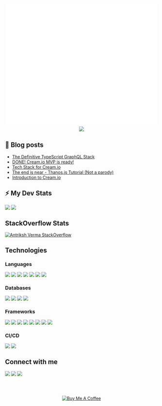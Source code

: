 <img src="header.svg" width="800" height="400">

<div align="center">
 <img src="https://github-profile-trophy.vercel.app/?username=yummyweb">
</div>

## 📕 Blog posts
<!-- BLOG-POST-LIST:START -->
- [The Definitive TypeScript GraphQL Stack](https://thewebtech.hashnode.dev/the-definitive-typescript-graphql-stack)
- [DONE! Cream.io MVP is ready!](https://thewebtech.hashnode.dev/done-creamio-mvp-is-ready)
- [Tech Stack for Cream.io](https://thewebtech.hashnode.dev/tech-stack-for-creamio)
- [The end is near - Thanos.js Tutorial (Not a parody)](https://thewebtech.hashnode.dev/the-end-is-near-thanosjs-tutorial-not-a-parody)
- [Introduction to Cream.io](https://thewebtech.hashnode.dev/introduction-to-creamio)
<!-- BLOG-POST-LIST:END -->

<!-- GitHub stats -->
## ⚡ My Dev Stats

<div>
<!-- GitHub Stats -->
<img height="50%" src="https://github-readme-stats.vercel.app/api?username=yummyweb&show_icons=true&hide_border=true" />

<!-- Most Used Languages -->
<img height="50%" src="https://github-readme-stats.vercel.app/api/top-langs/?username=yummyweb&show_icons=true&hide_border=true&layout=compact&langs_count=8"/>
</div>

<!-- Stackoverflow stats -->
## StackOverflow Stats
 
[![Antriksh Verma StackOverflow](https://github-readme-stackoverflow.vercel.app/?userID=12805063)](https://stackoverflow.com/users/12805063/antriksh-verma)

<!-- Technologies -->
## Technologies

<!-- Languages -->
### Languages

<div>
<img src="https://img.shields.io/badge/node.js%20-%2343853D.svg?&style=for-the-badge&logo=node.js&logoColor=white"/>

<img src="https://img.shields.io/badge/javascript%20-%23323330.svg?&style=for-the-badge&logo=javascript&logoColor=%23F7DF1E"/>

<img src="https://img.shields.io/badge/typescript%20-%23007ACC.svg?&style=for-the-badge&logo=typescript&logoColor=white"/>

<img src="https://img.shields.io/badge/html5%20-%23E34F26.svg?&style=for-the-badge&logo=html5&logoColor=white"/>

<img src="https://img.shields.io/badge/css3%20-%231572B6.svg?&style=for-the-badge&logo=css3&logoColor=white"/>

<img src="https://img.shields.io/badge/python%20-%2314354C.svg?&style=for-the-badge&logo=python&logoColor=white"/>

<img src="https://img.shields.io/badge/markdown-%23000000.svg?&style=for-the-badge&logo=markdown&logoColor=white"/>
</div>

<!-- Database -->
### Databases

<div>
<img src ="https://img.shields.io/badge/postgres-%23316192.svg?&style=for-the-badge&logo=postgresql&logoColor=white"/>

<img src ="https://img.shields.io/badge/MongoDB-%234ea94b.svg?&style=for-the-badge&logo=mongodb&logoColor=white"/>

<img src ="https://img.shields.io/badge/sqlite-%2307405e.svg?&style=for-the-badge&logo=sqlite&logoColor=white"/>

<img src="https://img.shields.io/badge/mysql-%2300f.svg?&style=for-the-badge&logo=mysql&logoColor=white"/>

</div>


<!-- Frameworks -->
### Frameworks

<div>
<img src="https://img.shields.io/badge/express.js%20-%23404d59.svg?&style=for-the-badge"/>

<img src="https://img.shields.io/badge/react%20-%2320232a.svg?&style=for-the-badge&logo=react&logoColor=%2361DAFB"/>

<img src="https://img.shields.io/badge/bootstrap%20-%23563D7C.svg?&style=for-the-badge&logo=bootstrap&logoColor=white"/>

<img src="https://img.shields.io/badge/material%20ui%20-%230081CB.svg?&style=for-the-badge&logo=material-ui&logoColor=white"/>

<img src="https://img.shields.io/badge/jquery%20-%230769AD.svg?&style=for-the-badge&logo=jquery&logoColor=white"/>

<img src="https://img.shields.io/badge/django%20-%23092E20.svg?&style=for-the-badge&logo=django&logoColor=white"/>

<img src="https://img.shields.io/badge/flask%20-%23000.svg?&style=for-the-badge&logo=flask&logoColor=white"/>

<img src="https://img.shields.io/badge/tailwindcss%20-%2338B2AC.svg?&style=for-the-badge&logo=tailwind-css&logoColor=white"/>
</div>

<!-- CI/CD -->
### CI/CD

<div>
<img src="https://img.shields.io/badge/github%20actions%20-%232671E5.svg?&style=for-the-badge&logo=github%20actions&logoColor=white"/>

<img src="https://img.shields.io/badge/travisci%20-%232B2F33.svg?&style=for-the-badge&logo=travis&logoColor=white"/>
</div>

<!-- Social -->
## Connect with me

<p>
 <img src="https://img.shields.io/badge/@AntarikshaVerm2%20-%231DA1F2.svg?&style=for-the-badge&logo=Twitter&logoColor=white"/>
 
 <img src="https://img.shields.io/badge/@yum%20-%237289DA.svg?&style=for-the-badge&logo=discord&logoColor=white"/>
 
 <a href="https://dev.to/yum">
  <img src="https://img.shields.io/badge/-@yum-0A0A0A?style=for-the-badge&labelColor=black&logo=dev.to">
 </a>
</p>

<br>
<br>

<p align="center">
<a href="https://www.buymeacoffee.com/antarikshyum" target="_blank"><img src="https://cdn.buymeacoffee.com/buttons/v2/default-blue.png" alt="Buy Me A Coffee" height="70px"></a>
</p>
